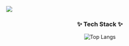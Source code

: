 <img src="https://capsule-render.vercel.app/api?type=wave&color=auto&height=200&section=header&text=Sieon%20Keum&fontSize=50" />

<h3 align="center">✨ Tech Stack ✨</h3>

<div align="center">
  
  ![Top Langs](https://github-readme-stats.vercel.app/api/top-langs/?username=Comeoksal&layout=compact)
  
</div>
